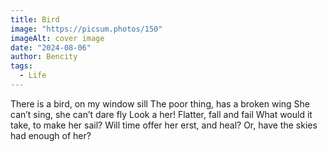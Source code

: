 ```yaml
---
title: Bird
image: "https://picsum.photos/150"
imageAlt: cover image
date: "2024-08-06"
author: Bencity
tags:
  - Life
---
```


There is a bird, on my window sill
The poor thing, has a broken wing
She can’t sing, she can’t dare fly
Look a her! Flatter, fall and fail
What would it take, to make her sail?
Will time offer her erst, and heal?
Or, have the skies had enough of her?
